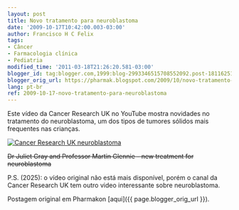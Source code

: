 ```yaml
---
layout: post
title: Novo tratamento para neuroblastoma
date: '2009-10-17T10:42:00.003-03:00'
author: Francisco H C Felix
tags:
- Câncer
- Farmacologia clínica
- Pediatria
modified_time: '2011-03-18T21:26:20.581-03:00'
blogger_id: tag:blogger.com,1999:blog-2993346515708552092.post-1811625199005808817
blogger_orig_url: https://pharmak.blogspot.com/2009/10/novo-tratamento-para-neuroblastoma.html
lang: pt-br
ref: 2009-10-17-novo-tratamento-para-neuroblastoma
---
```


Este vídeo da Cancer Research UK no YouTube mostra novidades no tratamento do neuroblastoma, um dos tipos de tumores sólidos mais frequentes nas crianças.

<!--more-->

[![Cancer Research UK neuroblastoma](http://i3.ytimg.com/vi/vlTuMZsdz0A/hqdefault.jpg)](https://youtu.be/vlTuMZsdz0A?si=x5h5mk0stcIkGAlv)

~~Dr Juliet Gray and Professor Martin Glennie - new treatment for neuroblastoma~~

P.S. (2025): o vídeo original não está mais disponível, porém o canal da Cancer Research UK tem outro video interessante sobre neuroblastoma.

Postagem original em Pharmakon [aqui]({{ page.blogger_orig_url }}).
